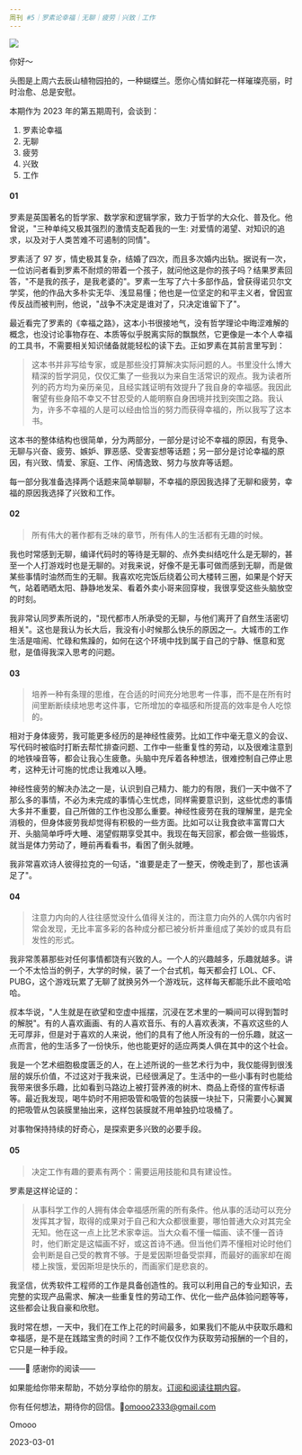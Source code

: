 ```yaml
---
周刊 #5｜罗素论幸福｜无聊｜疲劳｜兴致｜工作
---
```


![](https://imgloc.com/i/z9v3E)

你好～

头图是上周六去辰山植物园拍的，一种蝴蝶兰。愿你心情如鲜花一样璀璨亮丽，时时治愈、总是安慰。

本期作为 2023 年的第五期周刊，会谈到：

1. 罗素论幸福
1. 无聊
1. 疲劳
1. 兴致
3. 工作

#### 01

罗素是英国著名的哲学家、数学家和逻辑学家，致力于哲学的大众化、普及化。他曾说，"三种单纯又极其强烈的激情支配着我的一生: 对爱情的渴望、对知识的追求，以及对于人类苦难不可遏制的同情"。

罗素活了 97 岁，情史极其复杂，结婚了四次，而且多次婚内出轨。据说有一次，一位访问者看到罗素不耐烦的带着一个孩子，就问他这是你的孩子吗？结果罗素回答，"不是我的孩子，是我老婆的"。罗素一生写了六十多部作品，曾获得诺贝尔文学奖，他的作品大多朴实无华、浅显易懂；他也是一位坚定的和平主义者，曾因宣传反战而被判刑，他说，"战争不决定是谁对了，只决定谁留下了"。

最近看完了罗素的《幸福之路》，这本小书很接地气，没有哲学理论中晦涩难解的概念，也没讨论事物存在、本质等似乎脱离实际的飘飘然，它更像是一本个人幸福的工具书，不需要相关知识储备就能轻松的读下去。正如罗素在其前言里写到：

> 这本书并非写给专家，或是那些没打算解决实际问题的人。书里没什么博大精深的哲学洞见，仅仅汇集了一些我以为来自生活常识的观点。我为读者所列的药方均为亲历亲见，且经实践证明有效提升了我自身的幸福感。我因此奢望有些身陷不幸又不甘忍受的人能明察自身困境并找到突围之路。我认为，许多不幸福的人是可以经由恰当的努力而获得幸福的，所以我写了这本书。

这本书的整体结构也很简单，分为两部分，一部分是讨论不幸福的原因，有竞争、无聊与兴奋、疲劳、嫉妒、罪恶感、受害妄想等话题；另一部分是讨论幸福的原因，有兴致、情爱、家庭、工作、闲情逸致、努力与放弃等话题。

每一部分我准备选择两个话题来简单聊聊，不幸福的原因我选择了无聊和疲劳，幸福的原因我选择了兴致和工作。

#### 02

> 所有伟大的著作都有乏味的章节，所有伟人的生活都有无趣的时候。

我也时常感到无聊，编译代码时的等待是无聊的、点外卖纠结吃什么是无聊的，甚至一个人打游戏时也是无聊的。对我来说，好像不是无事可做而感到无聊，而是做某些事情时油然而生的无聊。我喜欢吃完饭后绕着公司大楼转三圈，如果是个好天气，站着晒晒太阳、静静地发呆、看着外卖小哥来回穿梭，我很享受这些头脑放空的时刻。

我非常认同罗素所说的，"现代都市人所承受的无聊，与他们离开了自然生活密切相关"。这也是我认为长大后，我没有小时候那么快乐的原因之一。大城市的工作生活是喧闹、忙碌和焦躁的，如何在这个环境中找到属于自己的宁静、惬意和宽慰，是值得我深入思考的问题。

#### 03

> 培养一种有条理的思维，在合适的时间充分地思考一件事，而不是在所有时间里断断续续地思考这件事，它所增加的幸福感和所提高的效率是令人吃惊的。

相对于身体疲劳，我可能更多经历的是神经性疲劳。比如工作中毫无意义的会议、写代码时被临时打断去帮忙排查问题、工作中一些重复性的劳动，以及很难注意到的地铁噪音等，都会让我心生疲惫。头脑中充斥着各种想法，很难控制自己停止思考，这种无计可施的忧虑让我难以入睡。

神经性疲劳的解决办法之一是，认识到自己精力、能力的有限，我们一天中做不了那么多的事情，不必为未完成的事情心生忧虑，同样需要意识到，这些忧虑的事情大多并不重要，自己所做的工作也没那么重要。神经性疲劳在我的理解里，是完全消极的，但身体疲劳我却觉得有积极的一些方面。比如可以让我食欲丰富胃口大开、头脑简单呼呼大睡、渴望假期享受其中。我现在每天回家，都会做一些锻炼，就当是体力劳动了，睡前再看看书，看困了倒头就睡。

我非常喜欢诗人彼得拉克的一句话，"谁要是走了一整天，傍晚走到了，那也该满足了"。

#### 04

> 注意力内向的人往往感觉没什么值得关注的，而注意力向外的人偶尔内省时常会发现，无比丰富多彩的各种成分都已被分析并重组成了美妙的或具有启发性的形式。

我非常羡慕那些对任何事情都饶有兴致的人。一个人的兴趣越多，乐趣就越多。讲一个不太恰当的例子，大学的时候，装了一个台式机，每天都会打 LOL、CF、PUBG，这个游戏玩累了无聊了就换另外一个游戏玩，这样每天都能乐此不疲哈哈哈。

叔本华说，"人生就是在欲望和空虚中摇摆，沉浸在艺术里的一瞬间可以得到暂时的解脱"。有的人喜欢画画、有的人喜欢音乐、有的人喜欢表演，不喜欢这些的人无可厚非，但是对于喜欢的人来说，他们的具有了他人所没有的一份乐趣，就这一点而言，他的生活多了一份快乐，他也能更好的适应两类人俱在其中的这个社会。

我是一个艺术细胞极度匮乏的人，在上述所说的一些艺术行为中，我仅能得到很浅层的娱乐价值，不过这对于我来说，已经很满足了。生活中的一些小事有时也能给我带来很多乐趣，比如看到马路边上被打营养液的树木、商品上奇怪的宣传标语等。最近我发现，喝牛奶时不用把吸管和吸管的包装膜一块扯下，只需要小心翼翼的把吸管从包装膜里抽出来，这样包装膜就不用单独扔垃圾桶了。

对事物保持持续的好奇心，是探索更多兴致的必要手段。

#### 05

> 决定工作有趣的要素有两个：需要运用技能和具有建设性。

罗素是这样论证的：

> 从事科学工作的人拥有体会幸福感所需的所有条件。他从事的活动可以充分发挥其才智，取得的成果对于自己和大众都很重要，哪怕普通大众对其完全无知。他在这一点上比艺术家幸运。当大众看不懂一幅画、读不懂一首诗时，他们断定是这幅画不好，或这首诗不通。但当他们弄不懂相对论时他们会判断是自己受的教育不够。于是爱因斯坦备受崇拜，而最好的画家却在阁楼上挨饿，爱因斯坦是快乐的，而画家们是悲哀的。

我坚信，优秀软件工程师的工作是具备创造性的。我可以利用自己的专业知识，去完整的实现产品需求、解决一些重复性的劳动工作、优化一些产品体验问题等等，这些都会让我自豪和欣慰。

我时常在想，一天中，我们在工作上花的时间最多，如果我们不能从中获取乐趣和幸福感，是不是在践踏宝贵的时间？工作不能仅仅作为获取劳动报酬的一个目的，它只是一种手段。



——💌 感谢你的阅读——

如果能给你带来帮助，不妨分享给你的朋友。[订阅和阅读往期内容](https://omooo-android.zhubai.love/)。

你有任何想法，期待你的回信。📮[omooo2333@gmail.com](mailto:omooo2333@gmail.com)

Omooo

2023-03-01
